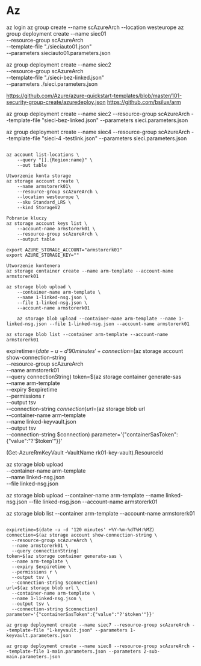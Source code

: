 # Az
az login
az group create --name scAzureArch --location westeurope
az group deployment create --name siec01 \
    --resource-group scAzureArch \
    --template-file "./sieciauto01.json" \
    --parameters sieciauto01.parameters.json


az group deployment create --name siec2 \
    --resource-group scAzureArch \
    --template-file "./sieci-bez-linked.json" \
    --parameters ./sieci.parameters.json

https://github.com/Azure/azure-quickstart-templates/blob/master/101-security-group-create/azuredeploy.json
https://github.com/bsilux/arm

az group deployment create --name siec2 --resource-group scAzureArch --template-file "sieci-bez-linked.json" --parameters sieci.parameters.json


az group deployment create --name siec4 --resource-group scAzureArch --template-file "sieci-4 -testlink.json" --parameters sieci.parameters.json
```

az account list-locations \
    --query "[].{Region:name}" \
    --out table

Utworzenie konta storage
az storage account create \
    --name armstorerk01\
    --resource-group scAzureArch \
    --location westeurope \
    --sku Standard_LRS \
    --kind StorageV2

Pobranie kluczy
az storage account keys list \
    --account-name armstorerk01 \
    --resource-group scAzureArch \
    --output table

export AZURE_STORAGE_ACCOUNT="armstorerk01"
export AZURE_STORAGE_KEY=""

Utworzenie kontenera
az storage container create --name arm-template --account-name armstorerk01

az storage blob upload \
    --container-name arm-template \
    --name 1-linked-nsg.json \
    --file 1-linked-nsg.json \
    --account-name armstorerk01

    az storage blob upload --container-name arm-template --name 1-linked-nsg.json --file 1-linked-nsg.json --account-name armstorerk01

az storage blob list --container arm-template --account-name armstorerk01

```

expiretime=$(date -u -d '90 minutes' +%Y-%m-%dT%H:%MZ)
connection=$(az storage account show-connection-string \
  --resource-group scAzureArch \
  --name armstorerk01 \
  --query connectionString)
token=$(az storage container generate-sas \
  --name arm-template \
  --expiry $expiretime \
  --permissions r \
  --output tsv \
  --connection-string $connection)
url=$(az storage blob url \
  --container-name arm-template \
  --name linked-keyvault.json \
  --output tsv \
  --connection-string $connection)
parameter='{"containerSasToken":{"value":"?'$token'"}}'

(Get-AzureRmKeyVault -VaultName rk01-key-vault).ResourceId

az storage blob upload \
    --container-name arm-template \
    --name linked-nsg.json \
    --file linked-nsg.json


az storage blob upload --container-name arm-template --name linked-nsg.json --file linked-nsg.json --account-name armstorerk01


az storage blob list --container arm-template --account-name armstorerk01

```

expiretime=$(date -u -d '120 minutes' +%Y-%m-%dT%H:%MZ)
connection=$(az storage account show-connection-string \
  --resource-group scAzureArch \
  --name armstorerk01 \
  --query connectionString)
token=$(az storage container generate-sas \
  --name arm-template \
  --expiry $expiretime \
  --permissions r \
  --output tsv \
  --connection-string $connection)
url=$(az storage blob url \
  --container-name arm-template \
  --name 1-linked-nsg.json \
  --output tsv \
  --connection-string $connection)
parameter='{"containerSasToken":{"value":"?'$token'"}}'

az group deployment create --name siec7 --resource-group scAzureArch --template-file "1-keyvault.json" --parameters 1-keyvault.parameters.json

az group deployment create --name siec8 --resource-group scAzureArch --template-file 1-main.parameters.json --parameters 2-sub-main.parameters.json